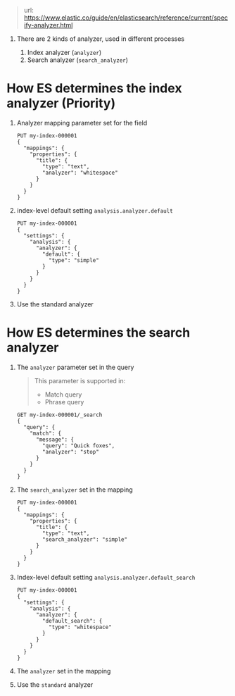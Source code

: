 > url: https://www.elastic.co/guide/en/elasticsearch/reference/current/specify-analyzer.html

1. There are 2 kinds of analyzer, used in different processes

   1. Index analyzer (`analyzer`)
   2. Search analyzer (`search_analyzer`)

# How ES determines the **index** analyzer (Priority)

1. Analyzer mapping parameter set for the field
   
   ```
   PUT my-index-000001
   {
     "mappings": {
       "properties": {
         "title": {
           "type": "text",
           "analyzer": "whitespace"
         }
       }
     }
   } 
   ```
   
2. index-level default setting `analysis.analyzer.default`

   ```
   PUT my-index-000001
   {
     "settings": {
       "analysis": {
         "analyzer": {
           "default": {
             "type": "simple"
           }
         }
       }
     }
   }
   ```
   
3. Use the standard analyzer

# How ES determines the **search** analyzer

1. The `analyzer` parameter set in the query

   > This parameter is supported in:
   >
   > * Match query
   > * Phrase query
   
   ```
   GET my-index-000001/_search
   {
     "query": {
       "match": {
         "message": {
           "query": "Quick foxes",
           "analyzer": "stop"
         }
       }
     }
   }
   ```
   
2. The `search_analyzer` set in the mapping

   ```
   PUT my-index-000001
   {
     "mappings": {
       "properties": {
         "title": {
           "type": "text",
           "search_analyzer": "simple"
         }
       }
     }
   }
   ```
   
3. Index-level default setting `analysis.analyzer.default_search`
   
   ```
   PUT my-index-000001
   {
     "settings": {
       "analysis": {
         "analyzer": {
           "default_search": {
             "type": "whitespace"
           }
         }
       }
     }
   }
   ``` 
   
4. The `analyzer` set in the mapping
5. Use the `standard` analyzer


